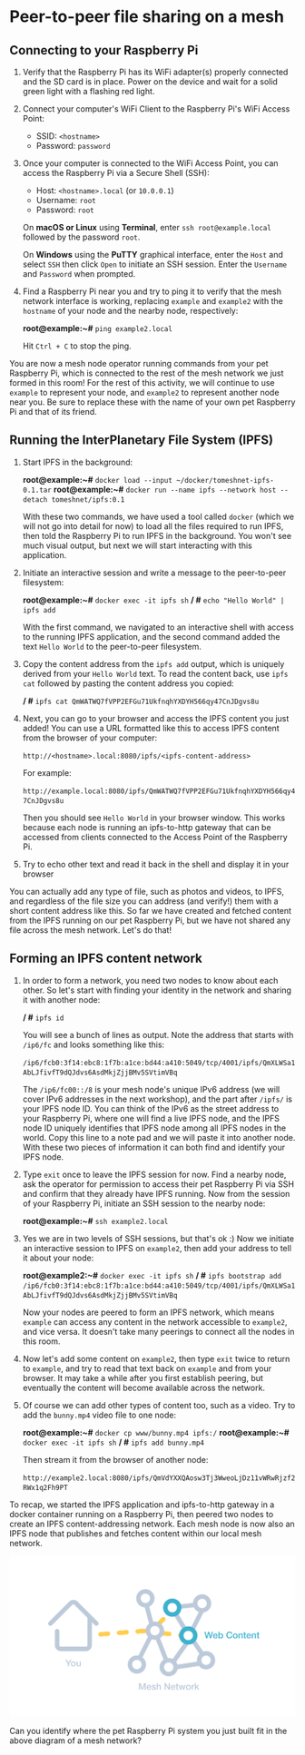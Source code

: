 Peer-to-peer file sharing on a mesh
===================================

## Connecting to your Raspberry Pi

1. Verify that the Raspberry Pi has its WiFi adapter(s) properly connected and the SD card is in place. Power on the device and wait for a solid green light with a flashing red light.

1. Connect your computer's WiFi Client to the Raspberry Pi's WiFi Access Point:

    - SSID: `<hostname>`
    - Password: `password`

1. Once your computer is connected to the WiFi Access Point, you can access the Raspberry Pi via a Secure Shell (SSH):

    - Host: `<hostname>.local` (or `10.0.0.1`)
    - Username: `root`
    - Password: `root`

    On **macOS or Linux** using **Terminal**, enter `ssh root@example.local` followed by the password `root`.

    On **Windows** using the **PuTTY** graphical interface, enter the `Host` and select `SSH` then click `Open` to initiate an SSH session. Enter the `Username` and `Password` when prompted.

1. Find a Raspberry Pi near you and try to ping it to verify that the mesh network interface is working, replacing `example` and `example2` with the `hostname` of your node and the nearby node, respectively:

    **root@example:~#** `ping example2.local`

    Hit `Ctrl + C` to stop the ping.

You are now a mesh node operator running commands from your pet Raspberry Pi, which is connected to the rest of the mesh network we just formed in this room! For the rest of this activity, we will continue to use `example` to represent your node, and `example2` to represent another node near you. Be sure to replace these with the name of your own pet Raspberry Pi and that of its friend.

## Running the InterPlanetary File System (IPFS)

1. Start IPFS in the background:

    **root@example:~#** `docker load --input ~/docker/tomeshnet-ipfs-0.1.tar`
    **root@example:~#** `docker run --name ipfs --network host --detach tomeshnet/ipfs:0.1`

    With these two commands, we have used a tool called `docker` (which we will not go into detail for now) to load all the files required to run IPFS, then told the Raspberry Pi to run IPFS in the background. You won't see much visual output, but next we will start interacting with this application.

1. Initiate an interactive session and write a message to the peer-to-peer filesystem:

    **root@example:~#** `docker exec -it ipfs sh`
    **/ #** `echo "Hello World" | ipfs add`

    With the first command, we navigated to an interactive shell with access to the running IPFS application, and the second command added the text `Hello World` to the peer-to-peer filesystem.

1. Copy the content address from the `ipfs add` output, which is uniquely derived from your `Hello World` text. To read the content back, use `ipfs cat` followed by pasting the content address you copied:

    **/ #** `ipfs cat QmWATWQ7fVPP2EFGu71UkfnqhYXDYH566qy47CnJDgvs8u`

1. Next, you can go to your browser and access the IPFS content you just added! You can use a URL formatted like this to access IPFS content from the browser of your computer:

    `http://<hostname>.local:8080/ipfs/<ipfs-content-address>`

    For example:

    `http://example.local:8080/ipfs/QmWATWQ7fVPP2EFGu71UkfnqhYXDYH566qy47CnJDgvs8u`

    Then you should see `Hello World` in your browser window. This works because each node is running an ipfs-to-http gateway that can be accessed from clients connected to the Access Point of the Raspberry Pi.

1. Try to echo other text and read it back in the shell and display it in your browser

You can actually add any type of file, such as photos and videos, to IPFS, and regardless of the file size you can address (and verify!) them with a short content address like this. So far we have created and fetched content from the IPFS running on our pet Raspberry Pi, but we have not shared any file across the mesh network. Let's do that!

## Forming an IPFS content network

1. In order to form a network, you need two nodes to know about each other. So let's start with finding your identity in the network and sharing it with another node:

    **/ #** `ipfs id`

    You will see a bunch of lines as output. Note the address that starts with `/ip6/fc` and looks something like this:

    `/ip6/fcb0:3f14:ebc8:1f7b:a1ce:bd44:a410:5049/tcp/4001/ipfs/QmXLWSa1AbLJfivfT9dQJdvs6AsdMkjZjjBMv5SVtimVBq`

    The `/ip6/fc00::/8` is your mesh node's unique IPv6 address (we will cover IPv6 addresses in the next workshop), and the part after `/ipfs/` is your IPFS node ID. You can think of the IPv6 as the street address to your Raspberry Pi, where one will find a live IPFS node, and the IPFS node ID uniquely identifies that IPFS node among all IPFS nodes in the world. Copy this line to a note pad and we will paste it into another node. With these two pieces of information it can both find and identify your IPFS node.

1. Type `exit` once to leave the IPFS session for now. Find a nearby node, ask the operator for permission to access their pet Raspberry Pi via SSH and confirm that they already have IPFS running. Now from the session of your Raspberry Pi, initiate an SSH session to the nearby node:

    **root@example:~#** `ssh example2.local`

1. Yes we are in two levels of SSH sessions, but that's ok :) Now we initiate an interactive session to IPFS on `example2`, then add your address to tell it about your node:

    **root@example2:~#** `docker exec -it ipfs sh`
    **/ #** `ipfs bootstrap add /ip6/fcb0:3f14:ebc8:1f7b:a1ce:bd44:a410:5049/tcp/4001/ipfs/QmXLWSa1AbLJfivfT9dQJdvs6AsdMkjZjjBMv5SVtimVBq`

    Now your nodes are peered to form an IPFS network, which means `example` can access any content in the network accessible to `example2`, and vice versa. It doesn't take many peerings to connect all the nodes in this room.

1. Now let's add some content on `example2`, then type `exit` twice to return to `example`, and try to read that text back on `example` and from your browser. It may take a while after you first establish peering, but eventually the content will become available across the network.

1. Of course we can add other types of content too, such as a video. Try to add the `bunny.mp4` video file to one node:

    **root@example:~#** `docker cp www/bunny.mp4 ipfs:/`
    **root@example:~#** `docker exec -it ipfs sh`
    **/ #** `ipfs add bunny.mp4`

    Then stream it from the browser of another node:

    `http://example2.local:8080/ipfs/QmVdYXXQAosw3Tj3WweoLjDz11vWRwRjzf2RWx1q2Fh9PT`

To recap, we started the IPFS application and ipfs-to-http gateway in a docker container running on a Raspberry Pi, then peered two nodes to create an IPFS content-addressing network. Each mesh node is now also an IPFS node that publishes and fetches content within our local mesh network.

![Peer-to-peer applications](peer-to-peer-applications.svg)

Can you identify where the pet Raspberry Pi system you just built fit in the above diagram of a mesh network?
